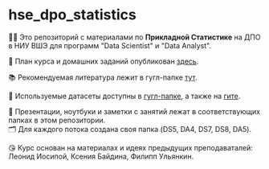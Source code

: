 # hse_dpo_statistics

🙋‍♀️ Это репозиторий с материалами по **Прикладной Cтатистике** на ДПО в НИУ ВШЭ для программ "Data Scientist" и "Data Analyst".

📅 План курса и домашних заданий опубликован [здесь](https://docs.google.com/spreadsheets/d/1Zdzble3O7dbyra7hfCUgRoZecaUaqNULsDv1FM11Yls/edit?usp=sharing).

📚 Рекомендуемая литература лежит в гугл-папке [тут](https://drive.google.com/drive/folders/16POMhfOKoJ2yOn0FvBvgK79FrhwV3fXL).

💾 Используемые датасеты доступны в [гугл-папке](https://drive.google.com/open?id=17VQhOm8GF8kPHyG6zT5biCt599m8kyQj&authuser=allen.ilya%40gmail.com&usp=drive_fs), а также на [гите](https://github.com/ilyaaaaaaaa/datasets_for_ds).

📝 Презентации, ноутбуки и заметки с занятий лежат в соответствующих папках в этом репозитории. <br /> 🗂 Для каждого потока создана своя папка (DS5, DA4, DS7, DS8, DA5).

😘 Курс основан на материалах и идеях предыдущих преподаваталей: Леонид Иосипой, Ксения Байдина, Филипп Ульянкин.
